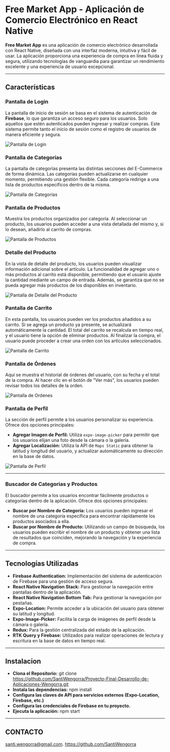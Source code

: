 # Free Market App - Aplicación de Comercio Electrónico en React Native

**Free Market App** es una aplicación de comercio electrónico desarrollada con React Native, diseñada con una interfaz moderna, intuitiva y fácil de usar. La aplicación proporciona una experiencia de compra en línea fluida y segura, utilizando tecnologías de vanguardia para garantizar un rendimiento excelente y una experiencia de usuario excepcional.

---

## Características

### Pantalla de Login

La pantalla de inicio de sesión se basa en el sistema de autenticación de **Firebase**, lo que garantiza un acceso seguro para los usuarios. Solo aquellos que estén autenticados pueden ingresar y realizar compras. Este sistema permite tanto el inicio de sesión como el registro de usuarios de manera eficiente y segura.

![Pantalla de Login](./assets/login.screen.png)

### Pantalla de Categorías

La pantalla de categorías presenta las distintas secciones del E-Commerce de forma dinámica. Las categorías pueden actualizarse en cualquier momento, permitiendo una gestión flexible. Cada categoría redirige a una lista de productos específicos dentro de la misma.

![Pantalla de Categorias](./assets/categories.screen.png)

### Pantalla de Productos

Muestra los productos organizados por categoría. Al seleccionar un producto, los usuarios pueden acceder a una vista detallada del mismo y, si lo desean, añadirlo al carrito de compras.

![Pantalla de Productos](./assets/products.screen.png)

### Detalle del Producto

En la vista de detalle del producto, los usuarios pueden visualizar información adicional sobre el artículo. La funcionalidad de agregar uno o más productos al carrito está disponible, permitiendo que el usuario ajuste la cantidad mediante un campo de entrada. Además, se garantiza que no se pueda agregar más productos de los disponibles en inventario.

![Pantalla de Detalle del Producto](./assets/productDetail.screen.png)

### Pantalla de Carrito

En esta pantalla, los usuarios pueden ver los productos añadidos a su carrito. Si se agrega un producto ya presente, se actualizará automáticamente la cantidad. El total del carrito se recalcula en tiempo real, y el usuario tiene la opción de eliminar productos. Al finalizar la compra, el usuario puede proceder a crear una orden con los artículos seleccionados.

![Pantalla de Carrito](./assets/cart.screen.png)

### Pantalla de Órdenes

Aquí se muestra el historial de órdenes del usuario, con su fecha y el total de la compra. Al hacer clic en el botón de "Ver más", los usuarios pueden revisar todos los detalles de la orden.

![Pantalla de Ordenes](./assets/orders.screen.png)

### Pantalla de Perfil

La sección de perfil permite a los usuarios personalizar su experiencia. Ofrece dos opciones principales:

- **Agregar Imagen de Perfil:** Utiliza `expo-image-picker` para permitir que los usuarios elijan una foto desde la cámara o la galería.
- **Agregar Localización:** Utiliza la API de `Maps Static` para obtener la latitud y longitud del usuario, y actualizar automáticamente su dirección en la base de datos.

![Pantalla de Perfil](./assets/profile.screen.png)

---

### Buscador de Categorias y Productos

El buscador permite a los usuarios encontrar fácilmente productos o categorías dentro de la aplicación. Ofrece dos opciones principales:

- **Buscar por Nombre de Categoría:** Los usuarios pueden ingresar el nombre de una categoría específica para encontrar rápidamente los productos asociados a ella.
- **Buscar por Nombre de Producto:** Utilizando un campo de búsqueda, los usuarios pueden escribir el nombre de un producto y obtener una lista de resultados que coinciden, mejorando la navegación y la experiencia de compra.

---

## Tecnologías Utilizadas

- **Firebase Authentication:** Implementación del sistema de autenticación de Firebase para una gestión de acceso segura.
- **React Native Navigation Stack:** Para gestionar la navegación entre pantallas dentro de la aplicación.
- **React Native Navigation Bottom Tab:** Para gestionar la navegación por pestañas.
- **Expo-Location:** Permite acceder a la ubicación del usuario para obtener su latitud y longitud.
- **Expo-Image-Picker:** Facilita la carga de imágenes de perfil desde la cámara o galería.
- **Redux:** Para la gestión centralizada del estado de la aplicación.
- **RTK Query y Firebase:** Utilizados para realizar operaciones de lectura y escritura en la base de datos en tiempo real.

---

## Instalacion

- **Clona el Repositorio:** git clone https://github.com/SantiWengorra/Proyecto-Final-Desarrollo-de-Aplicaciones-Wengorra.git
- **Instala las dependencias:** npm install
- **Configura las claves de API para servicios externos (Expo-Location, Firebase, etc.)**
- **Configura las credenciales de Firebase en tu proyecto.**
- **Ejecuta la aplicación:** npm start

---

## CONTACTO

santi.wengorra@gmail.com.
https://github.com/SantiWengorra

